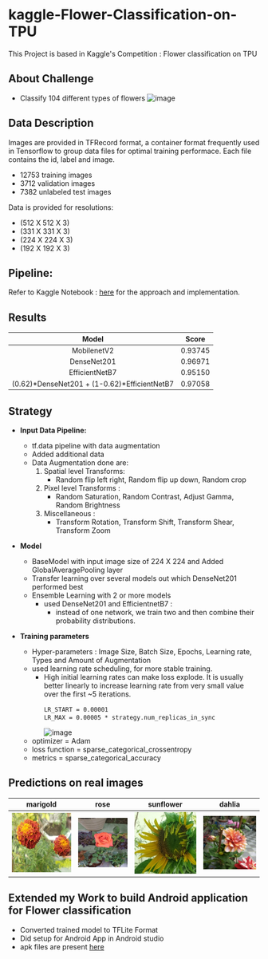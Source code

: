 # kaggle-Flower-Classification-on-TPU
This Project is based in Kaggle's Competition : Flower classification on TPU

## About Challenge
  - Classify 104 different types of flowers
  ![image](https://user-images.githubusercontent.com/29517840/154855326-f858b156-f90e-430e-85fc-884573247626.png)

## Data Description
Images are provided in TFRecord format, a container format frequently used in Tensorflow to group data files for optimal training performace. 
Each file contains the id, label and image.
 - 12753 training images
 - 3712 validation images
 - 7382 unlabeled test images

 Data is provided for resolutions:
  - (512 X 512 X 3)
  - (331 X 331 X 3)
  - (224 X 224 X 3)
  - (192 X 192 X 3)

## Pipeline: 
Refer to Kaggle Notebook : [here](https://www.kaggle.com/workab/flowers-classification/notebook) for the approach and implementation.

## Results

  | Model | Score|
  | :---: | :---: |
  | MobilenetV2 | 0.93745 |
  | DenseNet201 | 0.96971 |
  | EfficientNetB7 | 0.95150 |
  | (0.62)*DenseNet201 + (1-0.62)*EfficientNetB7 | 0.97058 |
  
## Strategy
- **Input Data Pipeline:**
  - tf.data pipeline with data augmentation
  - Added additional data
  - Data Augmentation done are:
    1. Spatial level Transforms:
        - Random flip left right, Random flip up down, Random crop
    2. Pixel level Transforms :
        - Random Saturation, Random Contrast, Adjust Gamma, Random Brightness
    3. Miscellaneous : 
        - Transform Rotation, Transform Shift, Transform Shear, Transform Zoom 
- **Model**
  - BaseModel with input image size of 224 X 224 and Added GlobalAveragePooling layer
  - Transfer learning over several models out which DenseNet201 performed best   
  - Ensemble Learning with 2 or more models
    - used DenseNet201 and EfficientnetB7 :
        - instead of one network, we train two and then combine their probability distributions.

- **Training parameters**
  - Hyper-parameters : Image Size, Batch Size, Epochs, Learning rate, Types and Amount of Augmentation
  - used learning rate scheduling, for more stable training.
      - High initial learning rates can make loss explode. It is usually better linearly to increase learning rate from very small value over the first ~5 iterations.
        ```
        LR_START = 0.00001
        LR_MAX = 0.00005 * strategy.num_replicas_in_sync
        ```
        ![image](https://user-images.githubusercontent.com/29517840/154858360-c470ec56-df9b-433a-af53-cb6c13b74d71.png)
   - optimizer = Adam 
   - loss function = sparse_categorical_crossentropy
   - metrics = sparse_categorical_accuracy

## Predictions on real images

|marigold|rose|sunflower|dahlia|
| :-------------------------: | :-------------------------: | :-------------------------: | :-------------------------: |
| ![1](Predictions/marigold_IMG_20211227_114656.jpg) | ![rose](Predictions/rose_IMG_20220114_080043.jpg) |![sunflower](Predictions/sunflower_IMG_20200611_081818.jpg)|![dahlia](Predictions/pink_yellow_dahlia_IMG_20220108_145213.jpg)


## Extended my Work to build Android application for Flower classification
  - Converted trained model to TFLite Format
  - Did setup for Android App in Android studio
  - apk files are present [here](https://github.com/ankita-2015/kaggle-Flower-Classification-on-TPU/tree/main/AndroidApp/APKs)
